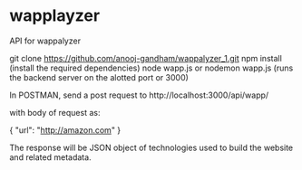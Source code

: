 # wapplayzer
API for wappalyzer

git clone https://github.com/anooj-gandham/wappalyzer_1.git
npm install (install the required dependencies)
node wapp.js or nodemon wapp.js (runs the backend server on the alotted port or 3000)

In POSTMAN, send a post request to 
http://localhost:3000/api/wapp/ 

with body of request as: 

{
  "url": "http://amazon.com"
}

The response will be JSON object of technologies used to build the website and related metadata.
